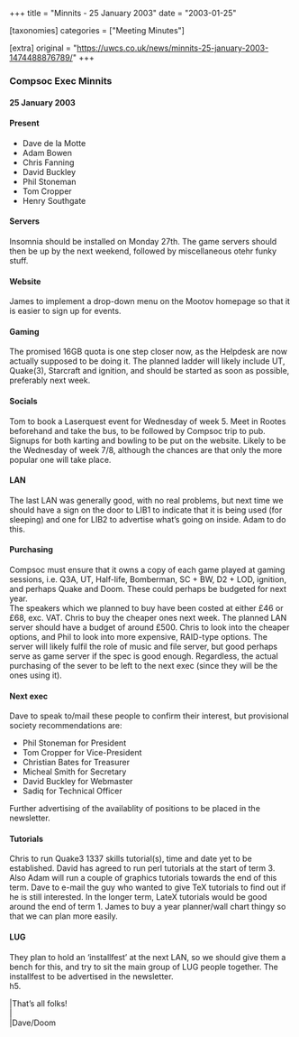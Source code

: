 +++
title = "Minnits - 25 January 2003"
date = "2003-01-25"

[taxonomies]
categories = ["Meeting Minutes"]

[extra]
original = "https://uwcs.co.uk/news/minnits-25-january-2003-1474488876789/"
+++

### Compsoc Exec Minnits

#### 25 January 2003

#### Present

  - Dave de la Motte
  - Adam Bowen
  - Chris Fanning
  - David Buckley
  - Phil Stoneman
  - Tom Cropper
  - Henry Southgate

#### Servers

Insomnia should be installed on Monday 27th. The game servers should then be up by the next weekend, followed by miscellaneous otehr funky stuff.

#### Website

James to implement a drop-down menu on the Mootov homepage so that it is easier to sign up for events.

#### Gaming

The promised 16GB quota is one step closer now, as the Helpdesk are now actually supposed to be doing it. The planned ladder will likely include UT, Quake(3), Starcraft and ignition, and should be started as soon as possible, preferably next week.

#### Socials

Tom to book a Laserquest event for Wednesday of week 5. Meet in Rootes beforehand and take the bus, to be followed by Compsoc trip to pub. Signups for both karting and bowling to be put on the website. Likely to be the Wednesday of week 7/8, although the chances are that only the more popular one will take place.

#### LAN

The last LAN was generally good, with no real problems, but next time we should have a sign on the door to LIB1 to indicate that it is being used (for sleeping) and one for LIB2 to advertise what’s going on inside. Adam to do this.

#### Purchasing

Compsoc must ensure that it owns a copy of each game played at gaming sessions, i.e. Q3A, UT, Half-life, Bomberman, SC + BW, D2 + LOD, ignition, and perhaps Quake and Doom. These could perhaps be budgeted for next year.  
The speakers which we planned to buy have been costed at either £46 or £68, exc. VAT. Chris to buy the cheaper ones next week. The planned LAN server should have a budget of around £500. Chris to look into the cheaper options, and Phil to look into more expensive, RAID-type options. The server will likely fulfil the role of music and file server, but good perhaps serve as game server if the spec is good enough. Regardless, the actual purchasing of the sever to be left to the next exec (since they will be the ones using it).

#### Next exec

Dave to speak to/mail these people to confirm their interest, but provisional society recommendations are:

  - Phil Stoneman for President
  - Tom Cropper for Vice-President
  - Christian Bates for Treasurer
  - Micheal Smith for Secretary
  - David Buckley for Webmaster
  - Sadiq for Technical Officer

Further advertising of the availablity of positions to be placed in the newsletter.

#### Tutorials

Chris to run Quake3 1337 skills tutorial(s), time and date yet to be established. David has agreed to run perl tutorials at the start of term 3. Also Adam will run a couple of graphics tutorials towards the end of this term. Dave to e-mail the guy who wanted to give TeX tutorials to find out if he is still interested. In the longer term, LateX tutorials would be good around the end of term 1. James to buy a year planner/wall chart thingy so that we can plan more easily.

#### LUG

They plan to hold an ‘installfest’ at the next LAN, so we should give them a bench for this, and try to sit the main group of LUG people together. The installfest to be advertised in the newsletter.  
h5.

|That’s all folks\!  
|  
|Dave/Doom
